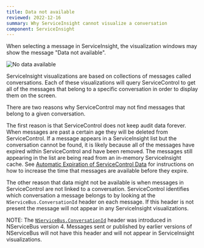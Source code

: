 ```yaml
---
title: Data not available
reviewed: 2022-12-16
summary: Why ServiceInsight cannot visualize a conversation
component: ServiceInsight
---
```


When selecting a message in ServiceInsight, the visualization windows may show the message "Data not available".

![No data available](./images/no-conversation-data-available.png)

ServiceInsight visualizations are based on collections of messages called conversations. Each of these visualizations will query ServiceControl to get all of the messages that belong to a specific conversation in order to display them on the screen.

There are two reasons why ServiceControl may not find messages that belong to a given conversation.

The first reason is that ServiceControl does not keep audit data forever. When messages are past a certain age they will be deleted from ServiceControl. If a message appears in a ServiceInsight list but the conversation cannot be found, it is likely because all of the messages have expired within ServiceControl and have been removed. The messages still appearing in the list are being read from an in-memory ServiceInsight cache. See [Automatic Expiration of ServiceControl Data](/servicecontrol/how-purge-expired-data.md) for instructions on how to increase the time that messages are available before they expire.

The other reason that data might not be available is when messages in ServiceControl are not linked to a conversation. ServiceControl identifies which conversation a message belongs to by looking at the `NServiceBus.ConversationId` header on each message. If this header is not present the message will not appear in any ServiceInsight visualizations.

NOTE: The [`NServiceBus.ConversationId`](/nservicebus/messaging/headers.md#messaging-interaction-headers-nservicebus-conversationid) header was introduced in NServiceBus version 4. Messages sent or published by earlier versions of NServiceBus will not have this header and will not appear in ServiceInsight visualizations.